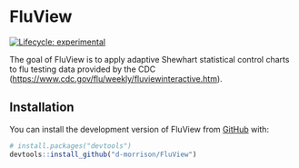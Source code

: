 
<!-- README.md is generated from README.Rmd. Please edit that file -->

# FluView

<!-- badges: start -->

[![Lifecycle:
experimental](https://img.shields.io/badge/lifecycle-experimental-orange.svg)](https://lifecycle.r-lib.org/articles/stages.html#experimental)
<!-- badges: end -->

The goal of FluView is to apply adaptive Shewhart statistical control charts to flu testing data provided by the CDC (https://www.cdc.gov/flu/weekly/fluviewinteractive.htm).

## Installation

You can install the development version of FluView from
[GitHub](https://github.com/) with:

``` r
# install.packages("devtools")
devtools::install_github("d-morrison/FluView")
```

